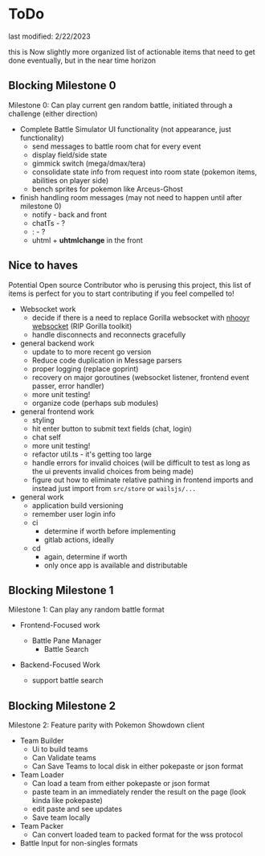 # ToDo

last modified: 2/22/2023

this is Now slightly more organized list of actionable items that need to get done eventually, but in the near time horizon

## Blocking Milestone 0

Milestone 0: Can play current gen random battle, initiated through a challenge (either direction)

* Complete Battle Simulator UI functionality (not appearance, just functionality)
  * send messages to battle room chat for every event
  * display field/side state
  * gimmick switch (mega/dmax/tera)
  * consolidate state info from request into room state (pokemon items, abilities on player side)
  * bench sprites for pokemon like Arceus-Ghost
* finish handling room messages (may not need to happen until after milestone 0)
  * notify - back and front
  * chatTs - ?
  * : - ?
  * uhtml + **uhtmlchange** in the front

## Nice to haves

Potential Open source Contributor who is perusing this project, this list of items is perfect for you to start contributing if you feel compelled to!

* Websocket work
  * decide if there is a need to replace Gorilla websocket with [nhooyr websocket](https://github.com/nhooyr/websocket) (RIP Gorilla toolkit)
  * handle disconnects and reconnects gracefully
* general backend work
  * update to to more recent go version
  * Reduce code duplication in Message parsers
  * proper logging (replace goprint)
  * recovery on major goroutines (websocket listener, frontend event passer, error handler)
  * more unit testing!
  * organize code (perhaps sub modules)
* general frontend work
  * styling
  * hit enter button to submit text fields (chat, login)
  * chat self
  * more unit testing!
  * refactor util.ts - it's getting too large
  * handle errors for invalid choices (will be difficult to test as long as the ui prevents invalid choices from being made)
  * figure out how to eliminate relative pathing in frontend imports and instead just import from `src/store` or `wailsjs/...`
* general work
  * application build versioning
  * remember user login info
  * ci
    * determine if worth before implementing
    * gitlab actions, ideally
  * cd
    * again, determine if worth
    * only once app is available and distributable

## Blocking Milestone 1

Milestone 1: Can play any random battle format

* Frontend-Focused work
  * Battle Pane Manager
    * Battle Search

* Backend-Focused Work
  * support battle search

## Blocking Milestone 2

Milestone 2: Feature parity with Pokemon Showdown client

* Team Builder
  * Ui to build teams
  * Can Validate teams
  * Can Save Teams to local disk in either pokepaste or json format
* Team Loader
  * Can load a team from either pokepaste or json format
  * paste team in an immediately render the result on the page (look kinda like pokepaste)
  * edit paste and see updates
  * Save team locally
* Team Packer
  * Can convert loaded team to packed format for the wss protocol
* Battle Input for non-singles formats
